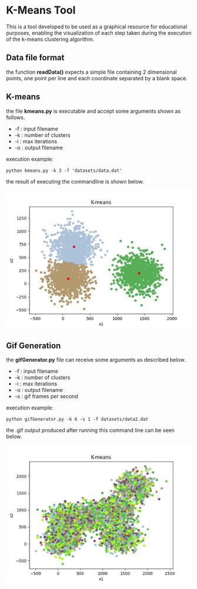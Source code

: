 <h1>K-Means Tool</h1>
This is a tool developed to be used as a 
graphical resource for educational purposes,
enabling the visualization of each step taken
during the execution of the k-means clustering
algorithm.


<h2>Data file format</h2>
the function <strong>readData()</strong> expects
a simple file containing 2 dimensional points, 
one point per line and each coordinate separated
by a blank space.

<h2>K-means</h2>
the file <strong>kmeans.py</strong> is 
executable and accept some arguments shown as follows.
<ul>
    <li>-f : input filename</li>
    <li>-k : number of clusters</li>
    <li>-i : max iterations</li>
    <li>-o : output filename</li>
</ul>

execution example:
```
python kmeans.py -k 3 -f 'datasets/data.dat'
```

the result of executing the commandline is shown
below.

![](kmeans.png)


<h2>Gif Generation</h2>
the <strong>gifGenerator.py</strong> file can 
receive some arguments as described below.

<ul>
    <li>-f : input filename</li>
    <li>-k : number of clusters</li>
    <li>-i : max iterations</li>
    <li>-o : output filename</li>
    <li>-s : gif frames per second</li>
</ul>

execution example:
```
python gifGenerator.py -k 6 -s 1 -f datasets/data2.dat

```

the .gif output produced after running this command 
line can be seen below.

![](output.gif)

